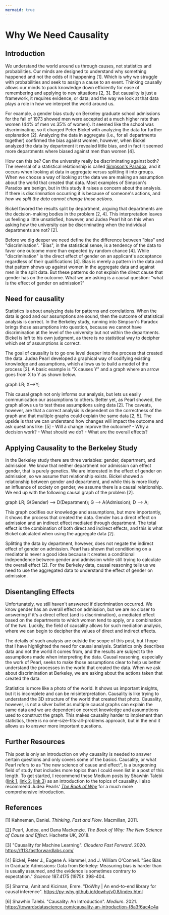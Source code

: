 ```yaml
---
mermaid: true
---
```

# Why We Need Causality
## Introduction
We understand the world around us through causes, not statistics and probabilities. Our minds are designed to understand why something happened and not the odds of it happening [1]. Which is why we struggle with probabilities and seek to assign a cause to an event. Thinking causally allows our minds to pack knowledge down efficiently for ease of remembering and applying to new situations [2, 3]. But causality is just a framework, it requires evidence, or data; and the way we look at that data plays a role in how we interpret the world around us.

For example, a gender bias study on Berkeley graduate school admissions for the fall of 1973 showed men were accepted at a much higher rate than women (44% of men vs 35% of women). It seemed like the school was discriminating, so it charged Peter Bickel with analyzing the data for further explanation [2]. Analyzing the data in aggregate (i.e., for all departments together) confirmed the bias against women, however, when Bickel analyzed the data by department it revealed little bias, and in fact it seemed more departments where biased against men than women [4].

How can this be? Can the university really be discriminating against both? The reversal of a statistical relationship is called [Simpson's Paradox](https://en.wikipedia.org/wiki/Simpson%27s_paradox), and it occurs when looking at data in aggregate versus splitting it into groups. When we choose a way of looking at the data we are making an assumption about the world that created that data. Most examples of Simpson's Paradox are benign, but in this study it raises a concern about the analysis. If there is discrimination occurring it is because of someone's actions, and *how we split the data cannot change those actions*.

Bickel favored the results split by department, arguing that departments are the decision-making bodies in the problem [2, 4]. This interpretation leaves us feeling a little unsatisfied, however, and Judea Pearl hit on this when asking how the university can be discriminating when the individual departments are not? [2]. 

Before we dig deeper we need define the the difference between "bias" and "discrimination". "Bias", in the statistical sense, is a tendency of the data to favor one outcome more than expected by random chance [4]. While "discrimination" is the direct effect of gender on an applicant's acceptance regardless of their qualifications [4]. Bias is merely a pattern in the data and that pattern shows up against women in the aggregate data and against men in the split data. But these patterns do not explain the direct cause that gender has on the outcome. What we are asking is a causal question: "what is the effect of gender on admission?"

## Need for causality
Statistics is about analyzing data for patterns and correlations. When the data is good and our assumptions are sound, then the outcome of statistical analysis is correct. In the Berkeley study, running into Simpson's Paradox brings those assumptions into question, because we cannot have discrimination at the level of the university but not within the departments. Bickel is left to his own judgment, as there is no statistical way to decipher which set of assumptions is correct.

The goal of causality is to go one level deeper into the process that created the data. Judea Pearl developed a graphical way of codifying existing knowledge and assumptions, which allows us to build a model of the process [2]. A basic example is "X causes Y" and a graph where an arrow goes from X to Y as shown below.

<div class="mermaid">
graph LR;
	X-->Y;
</div>

This causal graph not only informs our analysis, but lets us easily communication our assumptions to others. Better yet, as Pearl showed, the graph allows us to test these assumptions using data [2]. The caveats, however, are that a correct analysis is dependent on the correctness of the graph and that multiple graphs could explain the same data [2, 5]. The upside is that we can understand how changes will impact the outcome and ask questions like: [5]
		- Will a change improve the outcome?
		- Why a decision work?
		- What should we do?
		- What are the overall effects?

## Applying Causality to the Berkeley Study
 In the Berkeley study there are three variables: gender, department, and admission. We know that neither department nor admission can effect gender, that is purely genetics. We are interested in the effect of gender on admission, so we assume that relationship exists. Bickel showed a relationship between gender and department, and while this is more likely an influence of society on gender, we assume there is a causal relationship. We end up with the following causal graph of the problem [2].

<div class="mermaid">
graph LR;
	G(Gender) --> D(Department);
	G --> A(Admission);
	D --> A;
</div>

This graph codifies our knowledge and assumptions, but more importantly, it shows the process that created the data. Gender has a direct effect on admission and an indirect effect mediated through department. The total effect is the combination of both direct and indirect effects, and this is what Bickel calculated when using the aggregate data [2]. 

Splitting the data by department, however, does not negate the indirect effect of gender on admission. Pearl has shown that conditioning on a mediator is never a good idea because it creates a conditional independence between gender and admission while still trying to calculate the overall effect [2]. For the Berkeley data, causal reasoning tells us we need to use the aggregated data to understand the effect of gender on admission.

## Disentangling Effects
Unfortunately, we still haven't answered if discrimination occurred. We know gender has an overall effect on admission, but we are no closer to answering if it's a direct effect (and is discrimination), a mediated effect based on the departments to which women tend to apply, or a combination of the two. Luckily, the field of causality allows for such mediation analysis, where we can begin to decipher the values of direct and indirect effects.

The details of such analysis are outside the scope of this post, but I hope that I have highlighted the need for causal analysis. Statistics only describes data and not the world it comes from, and the results are subject to the assumptions made when interpreting the data. Causal reasoning, especially the work of Pearl, seeks to make those assumptions clear to help us better understand the processes in the world that created the data. When we ask about discrimination at Berkeley, we are asking about the actions taken that created the data.

Statistics is more like a photo of the world. It shows us important insights, but it is incomplete and can be misinterpretation. Causality is like trying to understand the 3D structure of the world that created that photo. Causality, however, is not a silver bullet as multiple causal graphs can explain the same data and we are dependent on correct knowledge and assumptions used to construct the graph. This makes causality harder to implement than statistics, there is no one-size-fits-all-problems approach, but in the end it allows us to answer more important questions.

## Further Resources
This post is only an introduction on why causality is needed to answer certain questions and only covers some of the basics. Causality, or what Pearl refers to as "the new science of cause and effect", is a burgeoning field of study that includes more topics than I could even list in a post of this length. To get started, I recommend these Medium posts by Shawhin Talebi ([link 1](https://towardsdatascience.com/causality-an-introduction-f8a3f6ac4c4a), [link 2](https://towardsdatascience.com/causal-inference-962ae97cefda), [link 3](https://towardsdatascience.com/causal-discovery-6858f9af6dcb)) as an introduction to the topics of causality. I also recommend Judea Pearls' [*The Book of Why*](https://www.basicbooks.com/titles/judea-pearl/the-book-of-why/9780465097616/) for a much more comprehensive introduction.

## References
[1] Kahneman, Daniel. _Thinking, Fast and Flow_. Macmillan, 2011.

[2] Pearl, Judea, and Dana Mackenzie. _The Book of Why: The New Science of Cause and Effect_. Hachette UK, 2018.

[3] "Causality for Machine Learning". _Cloudera Fast Forward_. 2020. https://ff13.fastforwardlabs.com/

[4] Bickel, Peter J., Eugene A. Hammel, and J. William O'Connell. "Sex Bias in Graduate Admissions: Data from Berkeley: Measuring bias is harder than is usually assumed, and the evidence is sometimes contrary to expectation." _Science_ 187.4175 (1975): 398-404.

[5] Sharma, Amit and Kiciman, Emre. "DoWhy | An end-to-end library for causal inference". https://py-why.github.io/dowhy/v0.8/index.html

[6] Shawhin Talebi. "Causality: An Introduction". _Medium_. 2021. https://towardsdatascience.com/causality-an-introduction-f8a3f6ac4c4a

